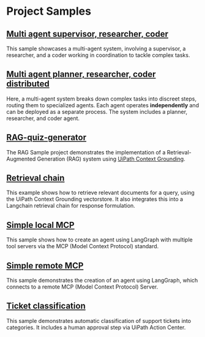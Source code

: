 # Project Samples

## [Multi agent supervisor, researcher, coder](multi-agent-supervisor-researcher-coder)
This sample showcases a multi-agent system, involving a supervisor, a researcher, and a coder working in coordination to tackle complex tasks.

## [Multi agent planner, researcher, coder distributed](multi-agent-planner-researcher-coder-distributed)
Here, a multi-agent system breaks down complex tasks into discreet steps, routing them to specialized agents. Each agent operates **independently** and can be deployed as a separate process. The system includes a planner, researcher, and coder agent.

## [RAG-quiz-generator](RAG-quiz-generator)
The RAG Sample project demonstrates the implementation of a Retrieval-Augmented Generation (RAG) system using [UiPath Context Grounding](https://docs.uipath.com/automation-cloud/automation-cloud/latest/admin-guide/about-context-grounding).

## [Retrieval chain](retrieval-chain)
This example shows how to retrieve relevant documents for a query, using the UiPath Context Grounding vectorstore. It also integrates this into a Langchain retrieval chain for response formulation.

## [Simple local MCP](simple-local-mcp)
This sample shows how to create an agent using LangGraph with multiple tool servers via the MCP (Model Context Protocol) standard.

## [Simple remote MCP](simple-remote-mcp)
This sample demonstrates the creation of an agent using LangGraph, which connects to a remote MCP (Model Context Protocol) Server.

## [Ticket classification](ticket-classification)
This sample demonstrates automatic classification of support tickets into categories. It includes a human approval step via UiPath Action Center.
